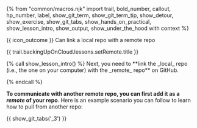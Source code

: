 {% from "common/macros.njk" import trail, bold_number, callout, hp_number, label, show_git_term, show_git_term_tip, show_detour, show_exercise, show_git_tabs, show_hands_on_practical, show_lesson_intro, show_output, show_under_the_hood with context %}

<span id="prereqs"></span>

<span id="outcomes">{{ icon_outcome }} Can link a local repo with a remote repo</span>

<span id="title">{{ trail.backingUpOnCloud.lessons.setRemote.title }}</span>

<div id="body">
{% call show_lesson_intro() %}
Next, you need to **link the _local_ repo (i.e., the one on your computer) with the _remote_ repo** on GitHub.


{% endcall %}

**To communicate with another remote repo, you can first add it as a _remote_ of your repo**. Here is an example scenario you can follow to learn how to pull from another repo:

{{ show_git_tabs('_3') }}




</div>

<div id="extras">
</div>
